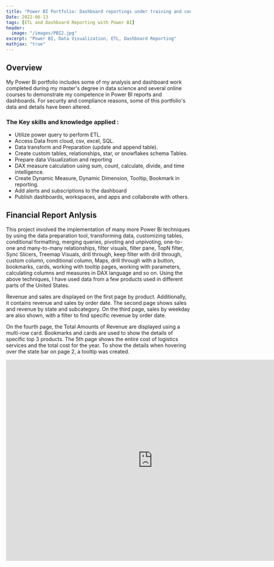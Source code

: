 ```yaml
---
title: "Power BI Portfolio: Dashboard reportings under training and courses"
Date: 2022-06-13
tags: [ETL and Dashboard Reporting with Power BI]
header:
  image: "/images/PBI2.jpg"
excerpt: "Power BI, Data Visualization, ETL, Dashboard Reporting"
mathjax: "true"
---
```


## Overview
My Power Bi portfolio includes some of my analysis and dashboard work completed during my master's degree in data science and several online courses to demonstrate my competence in Power BI reports and dashboards. For security and compliance reasons, some of this portfolio's data and details have been altered.

### The Key skills and knowledge applied :  
- Utilize power query to perform ETL.
- Access Data from cloud, csv, excel, SQL.
- Data transform and Preparation (update and append table).
- Create custom tables, relationships, star, or snowflakes schema Tables.
- Prepare data Visualization and reporting 
- DAX measure calculation using sum, count, calculate, divide, and time intelligence.
- Create Dynamic Measure, Dynamic Dimension, Tooltip, Bookmark in reporting. 
- Add alerts and subscriptions to the dashboard
- Publish dashboards, workspaces, and apps and collaborate with others.

## Financial Report Anlysis
This project involved the implementation of many more Power Bi techniques by using the data preparation tool, transforming data, customizing tables, conditional formatting, merging queries, pivoting and unpivoting, one-to-one and many-to-many relationships, filter visuals, filter pane, TopN filter, Sync Slicers, Treemap Visuals, drill through, keep filter with drill through, custom column, conditional column, Maps, drill through with a button, bookmarks, cards, working with tooltip pages, working with parameters, calculating columns and measures in DAX language and so on.
Using the above techniques, I have used data from a few products used in different parts of the United States.

Revenue and sales are displayed on the first page by product. Additionally, it contains revenue and sales by order date.
The second page shows sales and revenue by state and subcategory. On the third page, sales by weekday are also shown, with a filter to find specific revenue by order date.

On the fourth page, the Total Amounts of Revenue are displayed using a multi-row card. Bookmarks and cards are used to show the details of specific top 3 products. The 5th page shows the entire cost of logistics services and the total cost for the year. To show the details when hovering over the state bar on page 2, a tooltip was created.
<iframe width="800" height="550" src=" https://app.powerbi.com/view?r=eyJrIjoiMmY1NmM2YjgtMDEyZC00ZWUzLWIwMmQtNDYwY2E3YjczZTE5IiwidCI6ImRjZTdlZTY5LTNjOTYtNGEzMi05ZmMwLWUzMjc3YTllMTAxYiIsImMiOjEwfQ%3D%3D" frameborder="0" allowFullScreen="true"></iframe>

